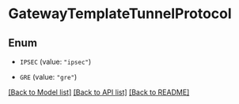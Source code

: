 # GatewayTemplateTunnelProtocol

## Enum


* `IPSEC` (value: `"ipsec"`)

* `GRE` (value: `"gre"`)


[[Back to Model list]](../README.md#documentation-for-models) [[Back to API list]](../README.md#documentation-for-api-endpoints) [[Back to README]](../README.md)



